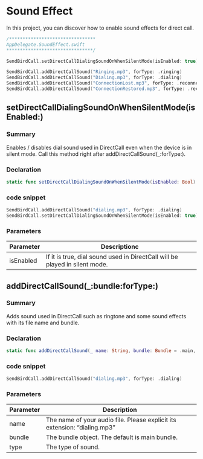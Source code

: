 # Sound Effect

In this project, you can discover how to enable sound effects for direct call.

```swift
/********************************
AppDelegate.SoundEffect.swift
********************************/

SendBirdCall.setDirectCallDialingSoundOnWhenSilentMode(isEnabled: true)

SendBirdCall.addDirectCallSound("Ringing.mp3", forType: .ringing)
SendBirdCall.addDirectCallSound("Dialing.mp3", forType: .dialing)
SendBirdCall.addDirectCallSound("ConnectionLost.mp3", forType: .reconnecting)
SendBirdCall.addDirectCallSound("ConnectionRestored.mp3", forType: .reconnected)
```
## setDirectCallDialingSoundOnWhenSilentMode(isEnabled:)

### Summary
Enables / disables dial sound used in DirectCall even when the device is in silent mode. Call this method right after addDirectCallSound(_:forType:).

### Declaration
```swift
static func setDirectCallDialingSoundOnWhenSilentMode(isEnabled: Bool)
```

### code snippet
```swift
SendBirdCall.addDirectCallSound("dialing.mp3", forType: .dialing)
SendBirdCall.setDirectCallDialingSoundOnWhenSilentMode(isEnabled: true) // Will play dial direct call sounds in silent mode
```

### Parameters
| Parameter | Descriptionc |
| --- | --- |
| isEnabled | If it is true, dial sound used in DirectCall will be played in silent mode. |


## addDirectCallSound(_:bundle:forType:)

### Summary
Adds sound used in DirectCall such as ringtone and some sound effects with its file name and bundle.

### Declaration
```swift
static func addDirectCallSound(_ name: String, bundle: Bundle = .main, forType type: SoundType)
```

### code snippet
```swift
SendBirdCall.addDirectCallSound("dialing.mp3", forType: .dialing)
```

### Parameters
| Parameter | Description |
| --- | --- |
| name | The name of your audio file. Please explicit its extension: “dialing.mp3” |
| bundle | The bundle object. The default is main bundle. |
| type | The type of sound. |

